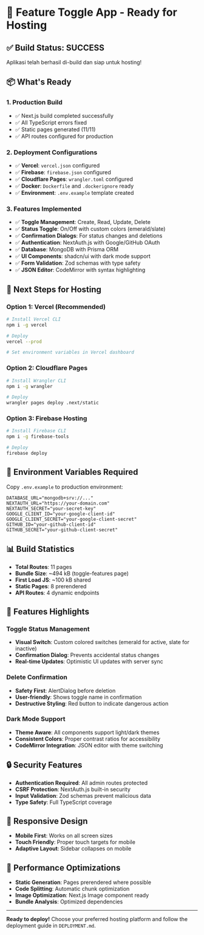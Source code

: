 # 🚀 Feature Toggle App - Ready for Hosting

## ✅ Build Status: SUCCESS

Aplikasi telah berhasil di-build dan siap untuk hosting!

## 📦 What's Ready

### 1. **Production Build**
- ✅ Next.js build completed successfully
- ✅ All TypeScript errors fixed
- ✅ Static pages generated (11/11)
- ✅ API routes configured for production

### 2. **Deployment Configurations**
- ✅ **Vercel**: `vercel.json` configured
- ✅ **Firebase**: `firebase.json` configured  
- ✅ **Cloudflare Pages**: `wrangler.toml` configured
- ✅ **Docker**: `Dockerfile` and `.dockerignore` ready
- ✅ **Environment**: `.env.example` template created

### 3. **Features Implemented**
- ✅ **Toggle Management**: Create, Read, Update, Delete
- ✅ **Status Toggle**: On/Off with custom colors (emerald/slate)
- ✅ **Confirmation Dialogs**: For status changes and deletions
- ✅ **Authentication**: NextAuth.js with Google/GitHub OAuth
- ✅ **Database**: MongoDB with Prisma ORM
- ✅ **UI Components**: shadcn/ui with dark mode support
- ✅ **Form Validation**: Zod schemas with type safety
- ✅ **JSON Editor**: CodeMirror with syntax highlighting

## 🎯 Next Steps for Hosting

### Option 1: Vercel (Recommended)
```bash
# Install Vercel CLI
npm i -g vercel

# Deploy
vercel --prod

# Set environment variables in Vercel dashboard
```

### Option 2: Cloudflare Pages
```bash
# Install Wrangler CLI
npm i -g wrangler

# Deploy
wrangler pages deploy .next/static
```

### Option 3: Firebase Hosting
```bash
# Install Firebase CLI
npm i -g firebase-tools

# Deploy
firebase deploy
```

## 🔧 Environment Variables Required

Copy `.env.example` to production environment:

```env
DATABASE_URL="mongodb+srv://..."
NEXTAUTH_URL="https://your-domain.com"
NEXTAUTH_SECRET="your-secret-key"
GOOGLE_CLIENT_ID="your-google-client-id"
GOOGLE_CLIENT_SECRET="your-google-client-secret"
GITHUB_ID="your-github-client-id"
GITHUB_SECRET="your-github-client-secret"
```

## 📊 Build Statistics

- **Total Routes**: 11 pages
- **Bundle Size**: ~494 kB (toggle-features page)
- **First Load JS**: ~100 kB shared
- **Static Pages**: 8 prerendered
- **API Routes**: 4 dynamic endpoints

## 🎨 Features Highlights

### Toggle Status Management
- **Visual Switch**: Custom colored switches (emerald for active, slate for inactive)
- **Confirmation Dialog**: Prevents accidental status changes
- **Real-time Updates**: Optimistic UI updates with server sync

### Delete Confirmation
- **Safety First**: AlertDialog before deletion
- **User-friendly**: Shows toggle name in confirmation
- **Destructive Styling**: Red button to indicate dangerous action

### Dark Mode Support
- **Theme Aware**: All components support light/dark themes
- **Consistent Colors**: Proper contrast ratios for accessibility
- **CodeMirror Integration**: JSON editor with theme switching

## 🔒 Security Features

- **Authentication Required**: All admin routes protected
- **CSRF Protection**: NextAuth.js built-in security
- **Input Validation**: Zod schemas prevent malicious data
- **Type Safety**: Full TypeScript coverage

## 📱 Responsive Design

- **Mobile First**: Works on all screen sizes
- **Touch Friendly**: Proper touch targets for mobile
- **Adaptive Layout**: Sidebar collapses on mobile

## 🚀 Performance Optimizations

- **Static Generation**: Pages prerendered where possible
- **Code Splitting**: Automatic chunk optimization
- **Image Optimization**: Next.js Image component ready
- **Bundle Analysis**: Optimized dependencies

---

**Ready to deploy!** Choose your preferred hosting platform and follow the deployment guide in `DEPLOYMENT.md`.